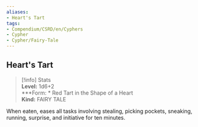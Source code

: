 ```yaml
---
aliases:
- Heart's Tart
tags:
- Compendium/CSRD/en/Cyphers
- Cypher
- Cypher/Fairy-Tale
---
```


  
## Heart's Tart  
>[!info] Stats  
> **Level:** 1d6+2  
> ***Form: * Red Tart in the Shape of a Heart  
> **Kind:** FAIRY TALE
  
When eaten, eases all tasks involving stealing, picking pockets, sneaking, running, surprise, and initiative for ten minutes.